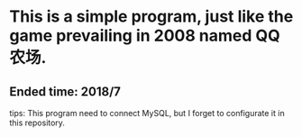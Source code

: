 # This is a simple program, just like the game prevailing in 2008 named QQ农场.

## Ended time: 2018/7

tips: This program need to connect MySQL, but I forget to configurate it in this repository.
